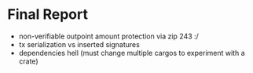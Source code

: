 # Final Report

- non-verifiable outpoint amount protection via zip 243 :/
- tx serialization vs inserted signatures
- dependencies hell (must change multiple cargos to experiment with a crate)
